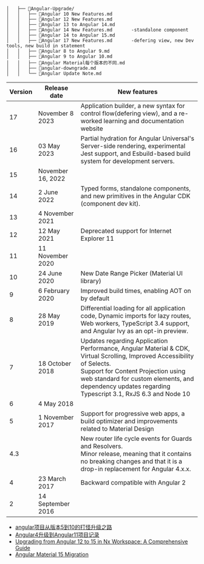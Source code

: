 ```
│   ├── 📂Angular-Upgrade/
│   │   ├── 📄Angular 10 New Features.md
│   │   ├── 📄Angular 12 New Features.md
│   │   ├── 📄Angular 13 to Angular 14.md
│   │   ├── 📄Angular 14 New Features.md       -standalone component
│   │   ├── 📄Angular 14 to Angular 15.md
│   │   ├── 📄Angular 17 New Features.md       -defering view, new Dev tools, new build in statement
│   │   ├── 📄Angular 8 to Angular 9.md
│   │   ├── 📄Angular 9 to Angular 10.md
│   │   ├── 📄Angular Material每个版本的不同.md
│   │   ├── 📄angular-downgrade.md
│   │   └── 📄Angular Update Note.md
```

|Version|Release date|New features|
|---|---|---|
| 17|	November 8 2023|Application builder, a new syntax for control flow(defering view), and a re-worked learning and documentation website|
|16|	03 May 2023|	Partial hydration for Angular Universal's Server-side rendering, experimental Jest support, and Esbuild-based build system for development servers.	|
|15|	November 16, 2022|	|	
|14|	2 June 2022|	Typed forms, standalone components, and new primitives in the Angular CDK (component dev kit).	|
|13|	4 November 2021|	|
| 12|	12 May 2021|Deprecated support for Internet Explorer 11|
|11|	11 November 2020||	
|10|	24 June 2020|	New Date Range Picker (Material UI library)|
| 9|	6 February 2020|	Improved build times, enabling AOT on by default	|
| 8|	28 May 2019|	Differential loading for all application code, Dynamic imports for lazy routes, Web workers, TypeScript 3.4 support, and Angular Ivy as an opt-in preview.|
|7|	18 October 2018|	Updates regarding Application Performance, Angular Material & CDK, Virtual Scrolling, Improved Accessibility of Selects. <br>Support for Content Projection using web standard for custom elements, and dependency updates regarding Typescript 3.1, RxJS 6.3 and Node 10|
|6|	4 May 2018|		
|5|	1 November 2017|Support for progressive web apps, a build optimizer and improvements related to Material Design|	
|4.3|	|	New router life cycle events for Guards and Resolvers.<br>Minor release, meaning that it contains no breaking changes and that it is a drop-in replacement for Angular 4.x.x.|
| 4|	23 March 2017|Backward compatible with Angular 2|
|2|	14 September 2016	||

- [angular项目从版本5到10的打怪升级之路](https://juejin.cn/post/6870320287884247048)
- [Angular4升级到Angular11项目记录](https://juejin.cn/post/7017994815476334600)
- [Upgrading from Angular 12 to 15 in Nx Workspace: A Comprehensive Guide](https://trungvose.com/experience/nx-angular-15-migration/)
- [Angular Material 15 Migration](https://trungvose.com/experience/angular-material-15-migration/)

